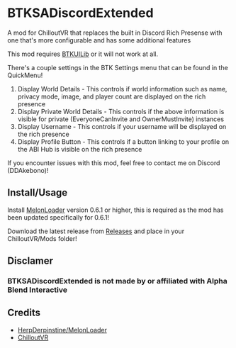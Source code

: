 # BTKSADiscordExtended
A mod for ChilloutVR that replaces the built in Discord Rich Presense with one that's more configurable and has some additional features

This mod requires [BTKUILib](https://github.com/BTK-Development/BTKUILib) or it will not work at all.

There's a couple settings in the BTK Settings menu that can be found in the QuickMenu!

1. Display World Details - This controls if world information such as name, privacy mode, image, and player count are displayed on the rich presence
2. Display Private World Details - This controls if the above information is visible for private (EveryoneCanInvite and OwnerMustInvite) instances
3. Display Username - This controls if your username will be displayed on the rich presence
4. Display Profile Button - This controls if a button linking to your profile on the ABI Hub is visible on the rich presence

If you encounter issues with this mod, feel free to contact me on Discord (DDAkebono)!

## Install/Usage
Install [MelonLoader](https://github.com/HerpDerpinstine/MelonLoader) version 0.6.1 or higher, this is required as the mod has been updated specifically for 0.6.1!

Download the latest release from [Releases](https://github.com/ddakebono/BTKSASelfPortrait/releases) and place in your ChilloutVR/Mods folder!

## Disclamer
### BTKSADiscordExtended is not made by or affiliated with Alpha Blend Interactive

## Credits
* [HerpDerpinstine/MelonLoader](https://github.com/HerpDerpinstine/MelonLoader)
* [ChilloutVR](https://store.steampowered.com/app/661130/ChilloutVR/)
